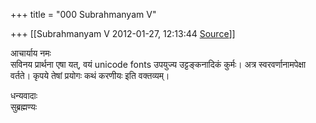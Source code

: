+++
title = "000 Subrahmanyam V"

+++
[[Subrahmanyam V	2012-01-27, 12:13:44 [Source](https://groups.google.com/g/bvparishat/c/ApDNRW4FDMc)]]



आचार्याय नमः  
सविनय प्रार्थना एषा यत्, वयं unicode fonts उपयुज्य उट्टङ्कनादिकं कुर्मः। अत्र स्वरवर्णानामपेक्षा वर्तते। कृपये तेषां प्रयोगः कथं करणीयः इति वक्तव्यम्।  
  
धन्यवादाः  
सुब्रह्मण्यः  


